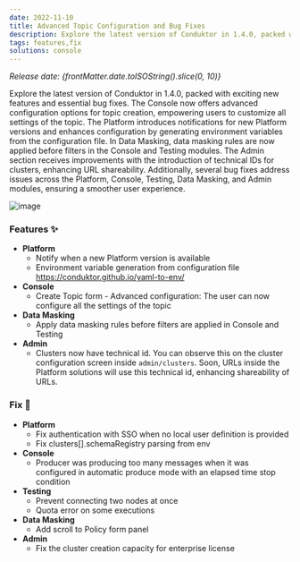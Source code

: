```yaml
---
date: 2022-11-10
title: Advanced Topic Configuration and Bug Fixes
description: Explore the latest version of Conduktor in 1.4.0, packed with exciting new features and essential bug fixes.
tags: features,fix
solutions: console
---
```


*Release date: {frontMatter.date.toISOString().slice(0, 10)}*

Explore the latest version of Conduktor in 1.4.0, packed with exciting new features and essential bug fixes. The Console now offers advanced configuration options for topic creation, empowering users to customize all settings of the topic. The Platform introduces notifications for new Platform versions and enhances configuration by generating environment variables from the configuration file. In Data Masking, data masking rules are now applied before filters in the Console and Testing modules. The Admin section receives improvements with the introduction of technical IDs for clusters, enhancing URL shareability. Additionally, several bug fixes address issues across the Platform, Console, Testing, Data Masking, and Admin modules, ensuring a smoother user experience.

![image](/images/changelog/platform/console-1.4.0.png)

### Features ✨

- **Platform**
  - Notify when a new Platform version is available
  - Environment variable generation from configuration file https://conduktor.github.io/yaml-to-env/
- **Console**
  - Create Topic form - Advanced configuration: The user can now configure all the settings of the topic
- **Data Masking**
  - Apply data masking rules before filters are applied in Console and Testing
- **Admin**
  - Clusters now have technical id. You can observe this on the cluster configuration screen inside `admin/clusters`. Soon, URLs inside the Platform solutions will use this technical id, enhancing shareability of URLs.

### Fix 🔨

- **Platform**
  - Fix authentication with SSO when no local user definition is provided
  - Fix clusters[].schemaRegistry parsing from env
- **Console**
  - Producer was producing too many messages when it was configured in automatic produce mode with an elapsed time stop condition
- **Testing**
  - Prevent connecting two nodes at once
  - Quota error on some executions
- **Data Masking**
  - Add scroll to Policy form panel
- **Admin**
  - Fix the cluster creation capacity for enterprise license
